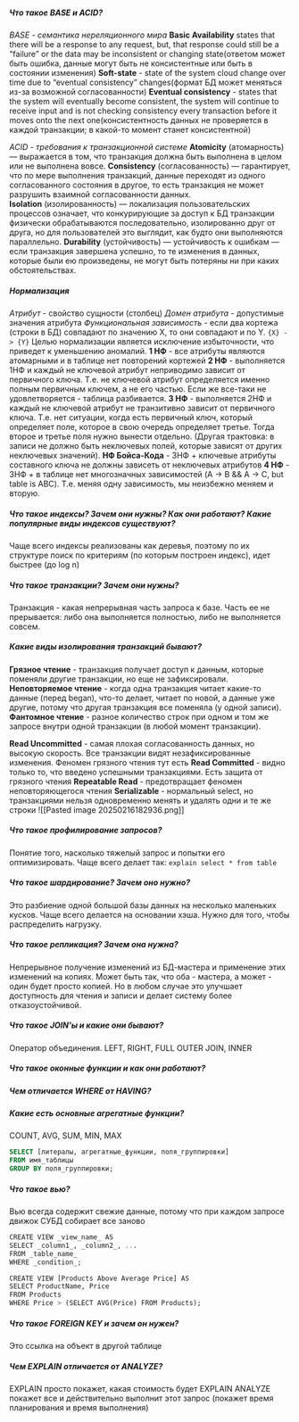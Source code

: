 ##### Что такое BASE и ACID?
*BASE - семантика нереляционного мира*
**Basic Availability** states that there will be a response to any request, but, that response could still be a “failure” or the data may be inconsistent or changing state(ответом может быть ошибка, данные могут быть не консистентные или быть в состоянии изменения)
**Soft-state** - state of the system cloud change over time due to “eventual consistency” changes(формат БД может меняться из-за возможной согласованности)
**Eventual consistency** - states that the system will eventually become consistent, the system will continue to receive input and is not checking consistency every transaction before it moves onto the next one(консистентность данных не проверяется в каждой транзакции; в какой-то момент станет консистентной)

*ACID - требования к транзакционной системе*
**Atomicity** (атомарность) — выражается в том, что транзакция должна быть выполнена в целом или не выполнена вовсе.
**Consistency** (согласованность) — гарантирует, что по мере выполнения транзакций, данные переходят из одного согласованного состояния в другое, то есть транзакция не может разрушить взаимной согласованности данных.
**Isolation** (изолированность) — локализация пользовательских процессов означает, что конкурирующие за доступ к БД транзакции физически обрабатываются последовательно, изолированно друг от друга, но для пользователей это выглядит, как будто они выполняются параллельно.
**Durability** (устойчивость) — устойчивость к ошибкам — если транзакция завершена успешно, то те изменения в данных, которые были ею произведены, не могут быть потеряны ни при каких обстоятельствах.
##### Нормализация
*Атрибут* - свойство сущности (столбец)
*Домен атрибута* - допустимые значения атрибута
*Функциональная зависимость* - если два кортежа (строки в БД) совпадают по значению X, то они совпадают и по Y. `{X} -> {Y}`
Целью нормализации является исключение избыточности, что приведет к уменьшению аномалий.
**1 НФ** - все атрибуты являются атомарными и в таблице нет повторений кортежей
**2 НФ** - выполняется 1НФ и каждый не ключевой атрибут неприводимо зависит от первичного ключа. Т.е. не ключевой атрибут определяется именно полным первичным ключем, а не его частью. Если же все-таки не удовлетворяется - таблица разбивается.
**3 НФ** - выполняется 2НФ и каждый не ключевой атрибут не транзитивно зависит от первичного ключа. Т.е. нет ситуации, когда есть первичный ключ, который определяет поле, которое в свою очередь определяет третье. Тогда второе и третье поля нужно вынести отдельно. (Другая трактовка: в записи не должно быть неключевых полей, которые зависят от других неключевых значений).
**НФ Бойса-Кода** - 3НФ + ключевые атрибуты составного ключа не должны зависеть от неключевых атрибутов
**4 НФ** - 3НФ + в таблице нет многозначных зависимостей (A -> B && A -> C, but table is ABC). Т.е. меняя одну зависимость, мы неизбежно меняем и вторую.
##### Что такое индексы? Зачем они нужны? Как они работают? Какие популярные виды индексов существуют?
Чаще всего индексы реализованы как деревья, поэтому по их структуре поиск по критериям (по которым построен индекс), идет быстрее (до log n)
##### Что такое транзакции? Зачем они нужны?
Транзакция - какая непрерывная часть запроса к базе. Часть ее не прерывается: либо она выполняется полностью, либо не выполняется совсем.
##### Какие виды изолирования транзакций бывают?
**Грязное чтение** - транзакция получает доступ к данным, которые поменяли другие транзакции, но еще не зафиксировали.
**Неповторяемое чтение** - когда одна транзакция читает какие-то данные (перед began), что-то делает, читает по новой, а данные уже другие, потому что другая транзакция все поменяла (у одной записи).
**Фантомное чтение** - разное количество строк при одном и том же запросе внутри одной транзакции (в любой момент транзакции).

**Read Uncommitted** - самая плохая согласованность данных, но высокую скорость. Все транзакции видят незафиксированные изменения. Феномен грязного чтения тут есть
**Read Committed** - видно только то, что введено успешными транзакциями. Есть защита от грязного чтения
**Repeatable Read** - предотвращает феномен неповторяющегося чтения
**Serializable** - нормальный select, но транзакциями нельзя одновременно менять и удалять одни и те же строки
![[Pasted image 20250216182936.png]]
##### Что такое профилирование запросов?
Понятие того, насколько тяжелый запрос и попытки его оптимизировать.
Чаще всего делает так:
`explain select * from table`
##### Что такое шардирование? Зачем оно нужно?
Это разбиение одной большой базы данных на несколько маленьких кусков. Чаще всего делается на основании хэша. Нужно для того, чтобы распределить нагрузку.
##### Что такое репликация? Зачем она нужна?
Непрерывное получение изменений из БД-мастера и применение этих изменений на копиях. Может быть так, что оба - мастера, а может - один будет просто копией. Но в любом случае это улучшает доступность для чтения и записи и делает систему более отказоустойчивой.
##### Что такое JOIN'ы и какие они бывают?
Оператор объединения. LEFT, RIGHT, FULL OUTER JOIN, INNER
##### Что такое оконные функции и как они работают?

##### Чем отличается WHERE от HAVING?

##### Какие есть основные агрегатные функции?
COUNT, AVG, SUM, MIN, MAX
```sql
SELECT [литералы, агрегатные_функции, поля_группировки]
FROM имя_таблицы
GROUP BY поля_группировки;
```
##### Что такое вью?
Вью всегда содержит свежие данные, потому что при каждом запросе движок СУБД собирает все заново
```sql
CREATE VIEW _view_name_ AS  
SELECT _column1_, _column2_, ...  
FROM _table_name_  
WHERE _condition_;

CREATE VIEW [Products Above Average Price] AS  
SELECT ProductName, Price  
FROM Products  
WHERE Price > (SELECT AVG(Price) FROM Products);
```
##### Что такое FOREIGN KEY и зачем он нужен?
Это ссылка на объект в другой таблице
##### Чем EXPLAIN отличается от ANALYZE?
EXPLAIN просто покажет, какая стоимость будет
EXPLAIN ANALYZE покажет все и действительно выполнит этот запрос (покажет время планирования и время выполнения)